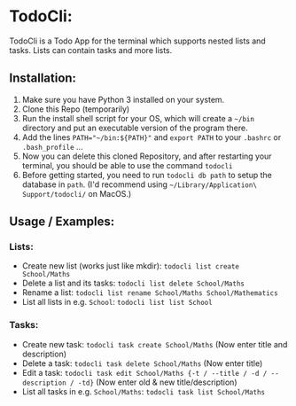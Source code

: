 # TodoCli:

TodoCli is a Todo App for the terminal which supports nested lists and tasks. Lists can
contain tasks and more lists.

## Installation:

1. Make sure you have Python 3 installed on your system.
2. Clone this Repo (temporarily)
3. Run the install shell script for your OS, which will create a ```~/bin``` directory and put
an executable version of the program there. 
4. Add the lines ```PATH="~/bin:${PATH}"``` and ```export PATH``` to your ```.bashrc``` or ```.bash_profile``` ...
5. Now you can delete this cloned Repository, and after restarting your terminal,
you should be able to use the command ```todocli```
6. Before getting started, you need to run ```todocli db path``` to setup the database in ```path```.
(I'd recommend using ```~/Library/Application\ Support/todocli/``` on MacOS.)

## Usage / Examples:

### Lists:

- Create new list (works just like mkdir): ```todocli list create School/Maths```
- Delete a list and its tasks: ```todocli list delete School/Maths```
- Rename a list: ```todocli list rename School/Maths School/Mathematics```
- List all lists in e.g. ```School```: ```todocli list list School```

### Tasks:

- Create new task: ```todocli task create School/Maths``` (Now enter title and description)
- Delete a task: ```todocli task delete School/Maths``` (Now enter title)
- Edit a task: ```todocli task edit School/Maths {-t / --title / -d / --description / -td}``` (Now enter old & new title/description)
- List all tasks in e.g. ```School/Maths```: ```todocli task list School/Maths```
